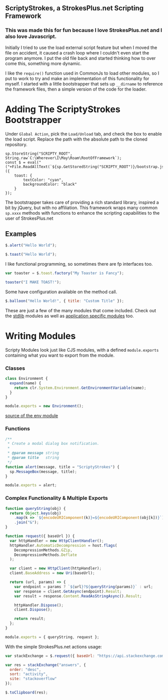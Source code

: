 ## ScriptyStrokes, a StrokesPlus.net Scripting Framework

### This was made this for fun because I love StrokesPlus.net and I also love Javascript.

Initially I tried to use the load external script feature but when I moved the file on accident, it caused a crash loop where I couldn't even start the program anymore. I put the old file back and started thinking how to over come this, something more dynamic.

I like the `require()` function used in CommonJs to load other modules, so I put to work to try and make an implementation of this functionality for myself. I started with a little bootstrapper that sets up `__dirname` to reference the framework files, then a simple version of the code for the loader.

# Adding The ScriptyStrokes Bootstrapper
Under `Global Action`, pick the `Load/Unload` tab, and check the box to enable the load script.
Replace the path with the absolute path to the cloned repository.
```
sp.StoreString("SCRIPTY_ROOT", String.raw`C:\Wherever\I\May\Roam\RootOfFramework`);
const $ = eval("("+File.ReadAllText(`${sp.GetStoredString("SCRIPTY_ROOT")}/bootstrap.js`)+")")({
    toast: {
        textColor: "cyan",
        backgroundColor: "black"
    }
});
```

The bootstrapper takes care of providing a rich standard library, inspired a bit by jQuery,
but with no affiliation. This framework wraps many common `sp.xxxx` methods with functions
to enhance the scripting capabilities to the user of StrokesPlus.net

## Examples
```javascript
$.alert("Hello World");
```

```javascript
$.toast("Hello World");
```

I like functional programming, so sometimes there are fp interfaces too.

```javascript
var toaster = $.toast.factory("My Toaster is Fancy");

toaster("I MAKE TOAST!");
```

Some have configuration available on the method call.

```javascript
$.balloon("Hello World!", { title: "Custom Title" });
```

These are just a few of the many modules that come included.
Check out the [stdlib](https://github.com/kevinkhill/scripty-strokes/tree/main/scripty_modules/lib)
modules as well as [application specific modules](https://github.com/kevinkhill/scripty-strokes/tree/main/scripty_modules/apps) too.

# Writing Modules
Scripty Modules look just like CJS modules, with a defined `module.exports` containing what you want to export from the module.

### Classes
```javascript
class Environment {
  expand(name) {
    return clr.System.Environment.GetEnvironmentVariable(name);
  }
}

module.exports = new Environment();
```
[source of the env module](https://github.com/kevinkhill/scripty-strokes/blob/main/scripty_modules/lib/env.js)


### Functions
```javascript
/**
 * Create a modal dialog box notification.
 *
 * @param message string
 * @param title   string
 */
function alert(message, title = "ScriptyStrokes") {
  sp.MessageBox(message, title);
}

module.exports = alert;
```

### Complex Functionality & Multiple Exports
```javascript
function queryString(obj) {
  return Object.keys(obj)
    .map(k => `${encodeURIComponent(k)}=${encodeURIComponent(obj[k])}`)
    .join("&");
}

function request({ baseUrl }) {
  var httpHandler = new HttpClientHandler();
  httpHandler.AutomaticDecompression = host.flags(
    DecompressionMethods.GZip,
    DecompressionMethods.Deflate
  );

  var client = new HttpClient(httpHandler);
  client.BaseAddress = new Uri(baseUrl);

  return (url, params) => {
    var endpoint = params ? `${url}?${queryString(params)}` : url;
    var response = client.GetAsync(endpoint).Result;
    var result = response.Content.ReadAsStringAsync().Result;

    httpHandler.Dispose();
    client.Dispose();

    return result;
  };
}

module.exports = { queryString, request };
```

With the simple StrokesPlus.net actions usage:
```javascript
var stackExchange = $.request({ baseUrl: "https://api.stackexchange.com/2.2/" });

var res = stackExchange("answers", {
  order: "desc",
  sort: "activity",
  site: "stackoverflow"
});

$.toClipboard(res);
```